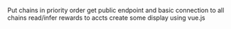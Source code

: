 Put chains in priority order
get public endpoint and basic connection to all chains
read/infer rewards to accts
create some display using vue.js
